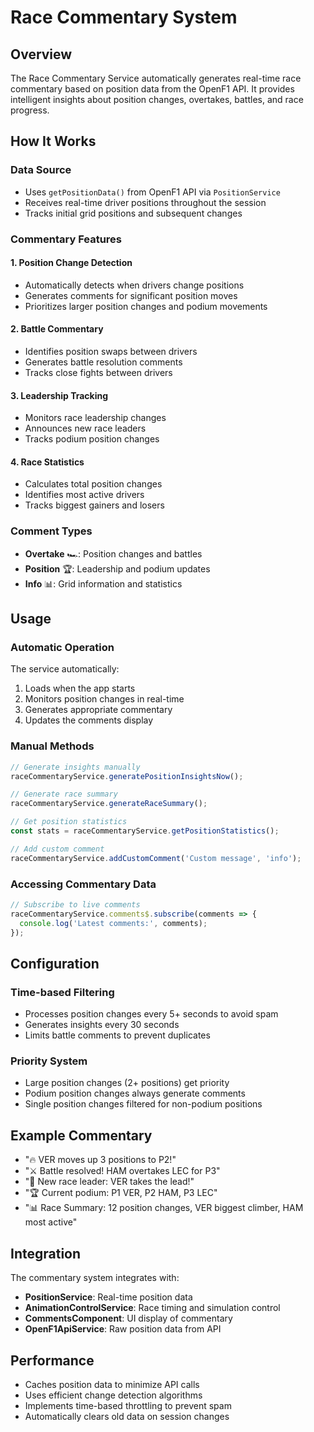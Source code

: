 # Race Commentary System

## Overview

The Race Commentary Service automatically generates real-time race commentary based on position data from the OpenF1 API. It provides intelligent insights about position changes, overtakes, battles, and race progress.

## How It Works

### Data Source
- Uses `getPositionData()` from OpenF1 API via `PositionService`
- Receives real-time driver positions throughout the session
- Tracks initial grid positions and subsequent changes

### Commentary Features

#### 1. Position Change Detection
- Automatically detects when drivers change positions
- Generates comments for significant position moves
- Prioritizes larger position changes and podium movements

#### 2. Battle Commentary
- Identifies position swaps between drivers
- Generates battle resolution comments
- Tracks close fights between drivers

#### 3. Leadership Tracking
- Monitors race leadership changes
- Announces new race leaders
- Tracks podium position changes

#### 4. Race Statistics
- Calculates total position changes
- Identifies most active drivers
- Tracks biggest gainers and losers

### Comment Types

- **Overtake** 🏎️: Position changes and battles
- **Position** 🏆: Leadership and podium updates  
- **Info** 📊: Grid information and statistics

## Usage

### Automatic Operation
The service automatically:
1. Loads when the app starts
2. Monitors position changes in real-time
3. Generates appropriate commentary
4. Updates the comments display

### Manual Methods

```typescript
// Generate insights manually
raceCommentaryService.generatePositionInsightsNow();

// Generate race summary
raceCommentaryService.generateRaceSummary();

// Get position statistics
const stats = raceCommentaryService.getPositionStatistics();

// Add custom comment
raceCommentaryService.addCustomComment('Custom message', 'info');
```

### Accessing Commentary Data

```typescript
// Subscribe to live comments
raceCommentaryService.comments$.subscribe(comments => {
  console.log('Latest comments:', comments);
});
```

## Configuration

### Time-based Filtering
- Processes position changes every 5+ seconds to avoid spam
- Generates insights every 30 seconds
- Limits battle comments to prevent duplicates

### Priority System
- Large position changes (2+ positions) get priority
- Podium position changes always generate comments
- Single position changes filtered for non-podium positions

## Example Commentary

- "🔥 VER moves up 3 positions to P2!"
- "⚔️ Battle resolved! HAM overtakes LEC for P3"
- "👑 New race leader: VER takes the lead!"
- "🏆 Current podium: P1 VER, P2 HAM, P3 LEC"
- "📊 Race Summary: 12 position changes, VER biggest climber, HAM most active"

## Integration

The commentary system integrates with:
- **PositionService**: Real-time position data
- **AnimationControlService**: Race timing and simulation control
- **CommentsComponent**: UI display of commentary
- **OpenF1ApiService**: Raw position data from API

## Performance

- Caches position data to minimize API calls
- Uses efficient change detection algorithms
- Implements time-based throttling to prevent spam
- Automatically clears old data on session changes
